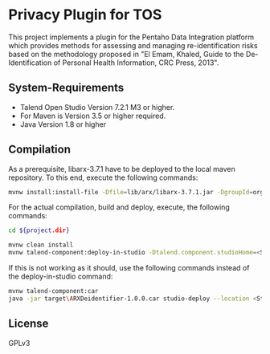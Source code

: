 Privacy Plugin for TOS
====

This project implements a plugin for the Pentaho Data Integration platform which provides methods for assessing and managing re-identification risks based on the methodology proposed in "El Emam, Khaled, Guide to the De-Identification of Personal Health Information, CRC Press, 2013".

System-Requirements
------
* Talend Open Studio Version 7.2.1 M3 or higher.
* For Maven is Version 3.5 or higher required.
* Java Version 1.8 or higher

Compilation
------
As a prerequisite, libarx-3.7.1 have to be deployed to the local maven repository. To this end, execute the following commands:

```bash
mvnw install:install-file -Dfile=lib/arx/libarx-3.7.1.jar -DgroupId=org.deidentifier.arx -DartifactId=libarx -Dversion=3.7.1 -Dpackaging=jar
```

For the actual compilation, build and deploy, execute, the following commands:
```bash
cd ${project.dir}
```

```bash
mvnw clean install
mvnw talend-component:deploy-in-studio -Dtalend.component.studioHome=<Studio-Home>
```

If this is not working as it should, use the following commands instead of the deploy-in-studio command:

```bash
mvnw talend-component:car
java -jar target\ARXDeidentifier-1.0.0.car studio-deploy --location <Studio Location>
```

License
------

GPLv3